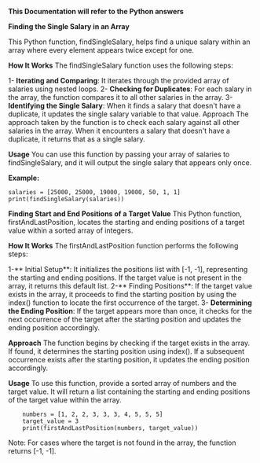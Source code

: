 **This Documentation will refer to the Python answers**

**Finding the Single Salary in an Array**

This Python function, findSingleSalary, helps find a unique salary within an array where every element appears twice except for one.

**How It Works**
The findSingleSalary function uses the following steps:

1- **Iterating and Comparing**: It iterates through the provided array of salaries using nested loops.
2- **Checking for Duplicates**: For each salary in the array, the function compares it to all other salaries in the array.
3- **Identifying the Single Salary**: When it finds a salary that doesn't have a duplicate, it updates the single salary variable to that value.
Approach
The approach taken by the function is to check each salary against all other salaries in the array. When it encounters a salary that doesn't have a duplicate, it returns that as a single salary.

**Usage**
You can use this function by passing your array of salaries to findSingleSalary, and it will output the single salary that appears only once.

**Example:**

    salaries = [25000, 25000, 19000, 19000, 50, 1, 1]
    print(findSingleSalary(salaries))



**Finding Start and End Positions of a Target Value**
This Python function, firstAndLastPosition, locates the starting and ending positions of a target value within a sorted array of integers.

**How It Works**
The firstAndLastPosition function performs the following steps:

1-** Initial Setup**: It initializes the positions list with [-1, -1], representing the starting and ending positions. If the target value is not present in the array, it returns this default list.
2-** Finding Positions**: If the target value exists in the array, it proceeds to find the starting position by using the index() function to locate the first occurrence of the target.
3- **Determining the Ending Position**: If the target appears more than once, it checks for the next occurrence of the target after the starting position and updates the ending position accordingly.

**Approach**
The function begins by checking if the target exists in the array. If found, it determines the starting position using index(). If a subsequent occurrence exists after the starting position, it updates the ending position accordingly.

**Usage**
To use this function, provide a sorted array of numbers and the target value. It will return a list containing the starting and ending positions of the target value within the array.


        numbers = [1, 2, 2, 3, 3, 3, 4, 5, 5, 5]
        target_value = 3
        print(firstAndLastPosition(numbers, target_value))
Note: For cases where the target is not found in the array, the function returns [-1, -1].
